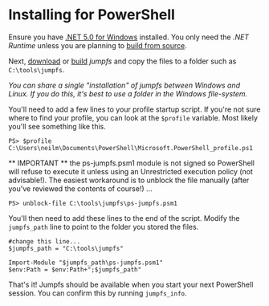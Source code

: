 # Installing for PowerShell

Ensure you have [.NET 5.0 for Windows](https://dotnet.microsoft.com/download/dotnet/5.0) installed.  You only need the *.NET Runtime* unless you are planning to [build from source](buildFromSource.md).

Next, [download](download.md) or [build](buildFromSource.md) *jumpfs* and copy the files to a folder such as `C:\tools\jumpfs`.    

*You can share a single "installation" of jumpfs between Windows and Linux. If you do this, it's best to use a folder in the Windows file-system.*

You'll need to add a few lines to your profile startup script.  If you're not sure where to find your profile, you can look at the `$profile` variable.  Most likely you'll see something like this.



```
PS> $profile
C:\Users\neilm\Documents\PowerShell\Microsoft.PowerShell_profile.ps1
```

** IMPORTANT ** the ps-jumpfs.psm1 module is not signed so PowerShell will refuse to execute it unless using an Unrestricted execution policy (not advisable!). The easiest workaround is to unblock the file manually (after you've reviewed the contents of course!) ...

```
PS> unblock-file C:\tools\jumpfs\ps-jumpfs.psm1
```

You'll then need to add these lines to the end of the script.  Modify the `jumpfs_path` line to point to the folder you stored the files.

```
#change this line...
$jumpfs_path = "C:\tools\jumpfs"

Import-Module "$jumpfs_path\ps-jumpfs.psm1"
$env:Path = $env:Path+";$jumpfs_path"
```


That's it!  Jumpfs should be available when you start your next PowerShell session.  You can confirm this by running `jumpfs_info`.


